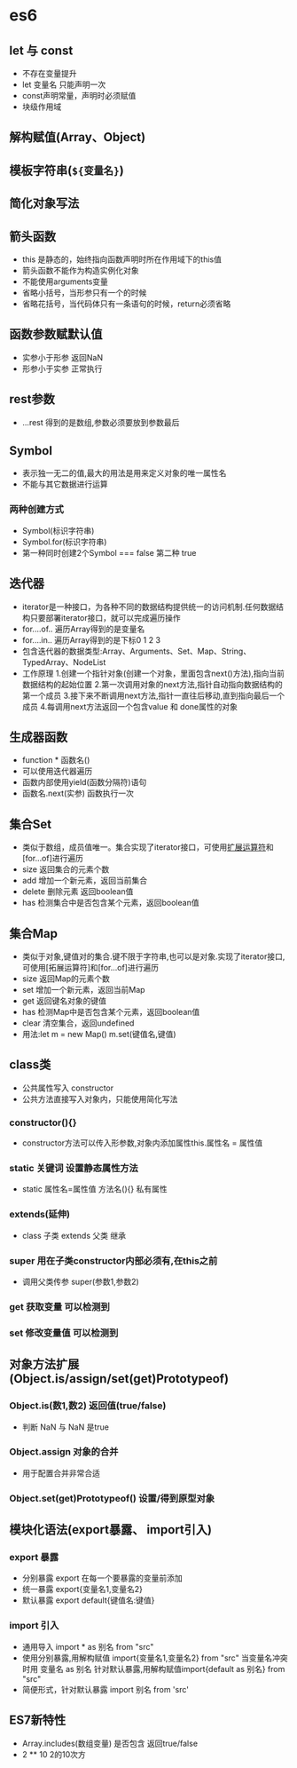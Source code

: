 
# es6
## let 与 const
* 不存在变量提升
* let 变量名 只能声明一次
* const声明常量，声明时必须赋值
* 块级作用域
## 解构赋值(Array、Object)
## 模板字符串(`${变量名}`)
## 简化对象写法
## 箭头函数
* this 是静态的，始终指向函数声明时所在作用域下的this值
* 箭头函数不能作为构造实例化对象
* 不能使用arguments变量
* 省略小括号，当形参只有一个的时候
* 省略花括号，当代码体只有一条语句的时候，return必须省略
##  函数参数赋默认值
* 实参小于形参  返回NaN
* 形参小于实参  正常执行
## rest参数
* ...rest 得到的是数组,参数必须要放到参数最后
## Symbol
* 表示独一无二的值,最大的用法是用来定义对象的唯一属性名
* 不能与其它数据进行运算
### 两种创建方式
* Symbol(标识字符串)
* Symbol.for(标识字符串)
* 第一种同时创建2个Symbol === false  第二种 true
## 迭代器
* iterator是一种接口，为各种不同的数据结构提供统一的访问机制.任何数据结构只要部署iterator接口，就可以完成遍历操作
* for....of..  遍历Array得到的是变量名
* for....in..  遍历Array得到的是下标0 1 2 3
* 包含迭代器的数据类型:Array、Arguments、Set、Map、String、TypedArray、NodeList
* 工作原理
1.创建一个指针对象(创建一个对象，里面包含next()方法),指向当前数据结构的起始位置
2.第一次调用对象的next方法,指针自动指向数据结构的第一个成员
3.接下来不断调用next方法,指针一直往后移动,直到指向最后一个成员
4.每调用next方法返回一个包含value 和 done属性的对象
## 生成器函数
* function * 函数名()
* 可以使用迭代器遍历
* 函数内部使用yield(函数分隔符)语句
* 函数名.next(实参)  函数执行一次
## 集合Set
* 类似于数组，成员值唯一。集合实现了iterator接口，可使用[扩展运算符](数组有相同元素会去除)和[for...of]进行遍历
* size 返回集合的元素个数
* add 增加一个新元素，返回当前集合
* delete 删除元素  返回boolean值
* has 检测集合中是否包含某个元素，返回boolean值
## 集合Map
* 类似于对象,键值对的集合.键不限于字符串,也可以是对象.实现了iterator接口,可使用[拓展运算符]和[for...of]进行遍历
* size 返回Map的元素个数
* set 增加一个新元素，返回当前Map
* get 返回键名对象的键值
* has 检测Map中是否包含某个元素，返回boolean值
* clear 清空集合，返回undefined
* 用法:let m = new Map()  m.set(键值名,键值)
## class类
* 公共属性写入 constructor
* 公共方法直接写入对象内，只能使用简化写法
### constructor(){}
* constructor方法可以传入形参数,对象内添加属性this.属性名 = 属性值
### static 关键词 设置静态属性方法
* static 属性名=属性值  方法名(){}  私有属性
### extends(延伸)
* class 子类 extends 父类  继承
### super 用在子类constructor内部必须有,在this之前
* 调用父类传参  super(参数1,参数2)
### get 获取变量 可以检测到
### set 修改变量值 可以检测到
## 对象方法扩展(Object.is/assign/set(get)Prototypeof)
### Object.is(数1,数2)  返回值(true/false)
* 判断 NaN 与 NaN 是true
### Object.assign 对象的合并
* 用于配置合并非常合适
### Object.set(get)Prototypeof() 设置/得到原型对象
## 模块化语法(export暴露、 import引入)
### export 暴露
* 分别暴露  export 在每一个要暴露的变量前添加
* 统一暴露  export{变量名1,变量名2} 
* 默认暴露  export default{键值名:键值}
### import 引入
* 通用导入 import * as 别名 from "src"
* 使用分别暴露,用解构赋值 import{变量名1,变量名2} from "src" 当变量名冲突时用  变量名 as 别名
  针对默认暴露,用解构赋值import{default as 别名} from "src"
* 简便形式，针对默认暴露
  import 别名 from 'src'
## ES7新特性
* Array.includes(数组变量)  是否包含 返回true/false
* 2 ** 10   2的10次方

